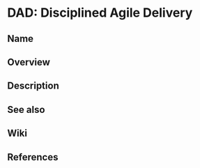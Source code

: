 # DAD: Disciplined Agile Delivery

## Name

## Overview

## Description

## See also

## Wiki

## References
